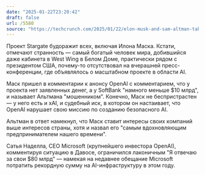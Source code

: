 ```yaml
---
date: "2025-01-22T23:20:42"
draft: false
url: /5580
source: "https://techcrunch.com/2025/01/22/elon-musk-and-sam-altman-take-to-social-media-to-fight-over-stargate/"
---
```


Проект Stargate будоражит всех, включая Илона Маска. Кстати, отмечают странность — самый богатый человек мира, добившийся даже кабинета в West Wing в Белом Доме, практически рядом с президентом США, почему-то отсутствовал на вчерашней пресс-конференции, где объявлялось о масштабном проекте в области AI. 

Маск пришел в комментарии к анонсу OpenAI с комментарием, что у проекта нет заявленных денег, а у SoftBank "намного меньше $10 млрд", и называет Альтмана "мошенником". Конечно, Маск не беспристрастен — у него есть и xAI, и судебный иск, в котором он настаивает, что OpenAI нарушает свою миссию по созданию безопасного AI.

Альтман в ответ намекнул, что Маск ставит интересы своих компаний выше интересов страны, хотя и назвал его "самым вдохновляющим предпринимателем нашего времени". 

Сатья Наделла, CEO Microsoft (крупнейшего инвестора OpenAI), комментируя ситуацию в Давосе, ограничился лаконичным "Я отвечаю за свои $80 млрд" — намекая на недавнее обещание Microsoft потратить рекордную сумму на AI-инфраструктуру в этом году.